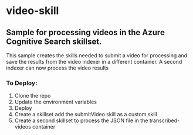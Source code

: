 # video-skill
## Sample for processing videos in the Azure Cognitive Search skillset. 

This sample creates the skills needed to submit a video for processing and save the results from the video indexer in a different container. A second indexer can now process the video results

### To Deploy:
1. Clone the repo
2. Update the environment variables
3. Deploy
4. Create a skillset add the submitVideo skill as a custom skill
5. Create a second skillset to process the JSON file in the transcribed-videos container
